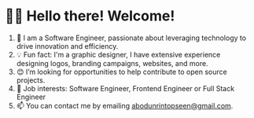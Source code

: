 # 👋🏾 Hello there! Welcome!
1. 👷 I am a Software Engineer, passionate about leveraging technology to drive innovation and efficiency.
2. 💡 Fun fact: I'm a graphic designer, I have extensive experience designing logos, branding campaigns, websites, and more.
3. 😊 I’m looking for opportunities to help contribute to open source projects.
4. 💼 Job interests: Software Engineer, Frontend Engineer or Full Stack Engineer
5. 📫 You can contact me by emailing abodunrintopseen@gmail.com.

<!---
<!---
Topseen-a/Topseen-a is a ✨ special ✨ repository because its `README.md` (this file) appears on your GitHub profile.
You can click the Preview link to take a look at your changes.
--->
